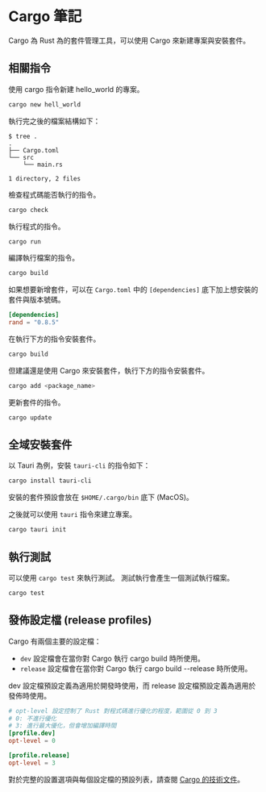 # Cargo 筆記

Cargo 為 Rust 為的套件管理工具，可以使用 Cargo 來新建專案與安裝套件。

## 相關指令

使用 cargo 指令新建 hello_world 的專案。

```bash
cargo new hell_world
```

執行完之後的檔案結構如下：

```shell
$ tree .
.
├── Cargo.toml
└── src
    └── main.rs

1 directory, 2 files
```

檢查程式碼能否執行的指令。

```bash
cargo check
```

執行程式的指令。

```bash
cargo run
```

編譯執行檔案的指令。

```bash
cargo build
```

如果想要新增套件，可以在 `Cargo.toml` 中的 `[dependencies]` 底下加上想安裝的套件與版本號碼。

```toml
[dependencies]
rand = "0.8.5"
```

在執行下方的指令安裝套件。

```bash
cargo build
```

但建議還是使用 Cargo 來安裝套件，執行下方的指令安裝套件。

```bash
cargo add <package_name>
```

更新套件的指令。

```bash
cargo update
```

## 全域安裝套件

以 Tauri 為例，安裝 `tauri-cli` 的指令如下：

```bash
cargo install tauri-cli
```

安裝的套件預設會放在 `$HOME/.cargo/bin` 底下 (MacOS)。

之後就可以使用 `tauri` 指令來建立專案。

```bash
cargo tauri init
```

## 執行測試

可以使用 `cargo test` 來執行測試。 測試執行會產生一個測試執行檔案。

```bash
cargo test
```

## 發佈設定檔 (release profiles)

Cargo 有兩個主要的設定檔：

- `dev` 設定檔會在當你對 Cargo 執行 cargo build 時所使用。
- `release` 設定檔會在當你對 Cargo 執行 cargo build --release 時所使用。

dev 設定檔預設定義為適用於開發時使用，而 release 設定檔預設定義為適用於發佈時使用。

```toml
# opt-level 設定控制了 Rust 對程式碼進行優化的程度，範圍從 0 到 3
# 0: 不進行優化
# 3: 進行最大優化，但會增加編譯時間
[profile.dev]
opt-level = 0

[profile.release]
opt-level = 3
```

對於完整的設置選項與每個設定檔的預設列表，請查閱 [Cargo 的技術文件](https://doc.rust-lang.org/cargo/reference/profiles.html)。
